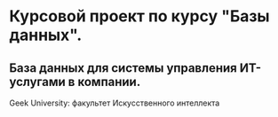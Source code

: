 # Курсовой проект по курсу "Базы данных".

## База данных для системы управления ИТ-услугами в компании.

Geek University: факультет Искусственного интеллекта

